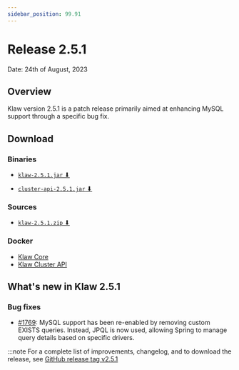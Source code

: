 ```yaml
---
sidebar_position: 99.91
---
```


# Release 2.5.1

Date: 24th of August, 2023

## Overview

Klaw version 2.5.1 is a patch release primarily aimed at enhancing MySQL support through a specific bug fix.

## Download

### Binaries

- [`klaw-2.5.1.jar` ⬇︎](https://github.com/Aiven-Open/klaw/releases/download/v2.5.1/klaw-2.5.1.jar)

- [`cluster-api-2.5.1.jar` ⬇](https://github.com/Aiven-Open/klaw/releases/download/v2.5.1/cluster-api-2.5.1.jar)

### Sources

- [`klaw-2.5.1.zip` ⬇](https://github.com/Aiven-Open/klaw/archive/refs/tags/v2.5.1.zip)

### Docker

- [Klaw Core](https://hub.docker.com/r/aivenoy/klaw-core)
- [Klaw Cluster API](https://hub.docker.com/r/aivenoy/klaw-cluster-api)

## What's new in Klaw 2.5.1

### Bug fixes

- [#1769](https://github.com/Aiven-Open/klaw/pull/1769): MySQL support has been re-enabled by removing custom EXISTS
  queries. Instead, JPQL is now used, allowing Spring to manage query details based on specific drivers.

:::note
For a complete list of improvements, changelog, and to download the release,
see [GitHub release tag v2.5.1](https://github.com/aiven/klaw/releases/tag/v2.5.1)
